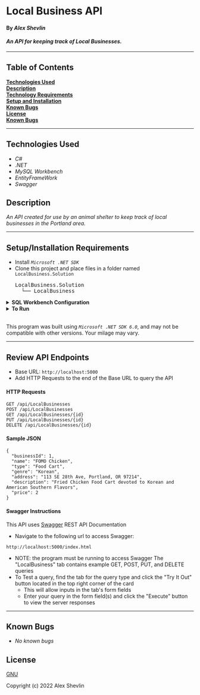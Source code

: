 # Local Business API

#### By _**Alex Shevlin**_ 

#### _An API for keeping track of Local Businesses._  

---

## Table of Contents

**[Technologies Used](#technologies-used)  
[Description](#description)  
[Technology Requirements](#technology-requirements)  
[Setup and Installation](#setupinstallation-requirements)  
[Known Bugs](#known-bugs)  
[License](#license)  
[Known Bugs](#known-bugs)**

---

## Technologies Used

* _C#_
* _.NET_
* _MySQL Workbench_
* _EntityFrameWork_
* _Swagger_

## Description

_An API created for use by an animal shelter to keep track of local businesses in the Portland area._

---
## Setup/Installation Requirements

* Install *`Microsoft .NET SDK`*
* Clone this project and place files in a folder named `LocalBusiness.Solution`
    <pre>LocalBusiness.Solution
    └── LocalBusiness</pre>

<details>
<summary><strong>SQL Workbench Configuration</strong></summary>
<ol>
<li>Create an appsettings.json file in the "LocalBusiness" directory of the project*  
   <pre>LocalBusiness.Solution
   └── LocalBusiness
    └── appsettings.json</pre>
<li> Insert the following code** : <br>

<pre>{
  "Logging": {
    "LogLevel": {
      "Default": "Warning",
      "System": "Information",
      "Microsoft": "Information"
    }
  },
  "AllowedHosts": "*",
  "ConnectionStrings": {
    "DefaultConnection": "Server=localhost;Port=3306;database=local_business;uid=root;pwd=[YOUR-PASSWORD-HERE];"
  }
}</pre>
<small>*note: you must include your password in the code block section labeled "YOUR-PASSWORD-HERE".</small><br>
<small>**note: if you plan to push this cloned project to a public-facing repository, remember to add the appsettings.json file to your .gitignore before doing so.</small>

<li>Once "appsettings.json" file has been created, run
the command: <strong>$ dotnet ef database update</strong>
</details>

<details>
<summary><strong>To Run</strong></summary>
Navigate to  
   <pre>LocalBusiness.Solution
   └── <strong>LocalBusiness</strong>

First run ```$ dotnet restore``` in the console
Then run ```$ dotnet build```
Finally run ```$ dotnet run```
</pre>
Calls can be made to the API in Postman with the address "http://localhost:5000/api/LocalBusinesses"
</details>
<br>

This program was built using *`Microsoft .NET SDK 6.0`*, and may not be compatible with other versions. Your milage may vary.

---

## Review API Endpoints

- Base URL: `http://localhost:5000`
- Add HTTP Requests to the end of the Base URL to query the API

#### HTTP Requests
```
GET /api/LocalBusinesses
POST /api/LocalBusinesses
GET /api/LocalBusinesses/{id}
PUT /api/LocalBusinesses/{id}
DELETE /api/LocalBusinesses/{id}
```

#### Sample JSON
```
{
  "businessId": 1,
  "name": "FOMO Chicken",
  "type": "Food Cart",
  "genre": "Korean",
  "address": "113 SE 28th Ave, Portland, OR 97214",
  "description": "Fried Chicken Food Cart devoted to Korean and American Southern Flavors",
  "price": 2
}
```

#### Swagger Instructions
This API uses [Swagger](https://swagger.io/tools/swagger-ui/) REST API Documentation
- Navigate to the following url to access Swagger:
```
http://localhost:5000/index.html
```
  - NOTE: the program must be running to access Swagger
The "LocalBusiness" tab contains example GET, POST, PUT, and DELETE queries
- To Test a query, find the tab for the query type and click the "Try It Out" button located in the top right corner of the card
  - This will allow inputs in the tab's form fields
  - Enter your query in the form field(s) and click the "Execute" button to view the server responses
***

## Known Bugs

* _No known bugs_

## License

[GNU](/LICENSE-GNU)

Copyright (c) 2022 Alex Shevlin